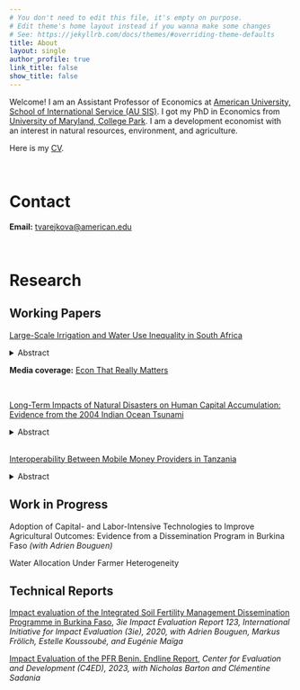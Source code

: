 ```yaml
---
# You don't need to edit this file, it's empty on purpose.
# Edit theme's home layout instead if you wanna make some changes
# See: https://jekyllrb.com/docs/themes/#overriding-theme-defaults
title: About
layout: single
author_profile: true
link_title: false
show_title: false
---
```


Welcome! I am an Assistant Professor of Economics at [American University, School of International Service (AU SIS)](https://www.american.edu/sis/). I got my PhD in Economics from [University of Maryland, College Park](https://econ.umd.edu/). I am a development economist with an interest in natural resources, environment, and agriculture.

Here is my [CV](https://american0-my.sharepoint.com/:b:/g/personal/tvarejkova_american_edu/EZQY0d5aOdxLjfnnIoeHh6EBilr2UkN1s4FOJFWL12HlHA?e=SanGq6).

<br>

# Contact

**Email:** [tvarejkova@american.edu](mailto:tvarejkova@american.edu)

<br>

# Research

## Working Papers

[Large-Scale Irrigation and Water Use Inequality in South Africa](https://drive.google.com/file/d/15Eu8hwhYqfE0ydEFufy9Omx9UE1vQDF-/view)
<details>
  <summary>Abstract</summary>
Large-scale surface irrigation is essential in keeping agriculture viable in regions prone to drought but it has the potential to exacerbate inequality due to the uneven distribution of its benefits and costs. I investigate this issue in the context of South Africa by estimating heterogeneous effects of irrigation canals on crop productivity and agricultural land expansion by type of farmer. To estimate these effects, I use remote sensing measures of crop yields and a novel land cover classification dataset in a spatial regression discontinuity framework with relative elevation to the nearest canal as the running variable. Areas below the canals serve as the treated group, while areas above serve as the control. The findings show that commercial farmers below canals benefit in terms of higher maize and wheat yields and expand their area under production. Census data further reveal that these expanding commercial farms create employment opportunities for the rural poor. In contrast, subsistence farmers below canals experience lower yields relative to those above and do not expand their cultivated area. Despite the unequal distribution of benefits, a cost-benefit analysis demonstrates that large-scale irrigation infrastructure remains a cost-effective investment.
</details>

**Media coverage:** [Econ That Really Matters](https://www.econthatmatters.com/2024/12/a-dam-good-question-do-all-farmers-benefit-equally-from-large-scale-irrigation-in-south-africa/)

<br>

[Long-Term Impacts of Natural Disasters on Human Capital Accumulation: Evidence from the 2004 Indian Ocean Tsunami](https://drive.google.com/file/d/1oE8r57D26pls94dTtGZXrm94Ts9qSGnZ/view)
<details>
  <summary>Abstract</summary>
I examine the long-term impacts of the 2004 Indian Ocean Tsunami on human capital accumulation. Natural disasters have devastating immediate impacts but their long-term consequences remain underexplored. Through the disruption of schools in the affected areas they can negatively affect enrollment and school completion rates. I study the impact of the 2004 Indian Ocean tsunami on human capital accumulation among the affected children and adolescents. Comparing older and younger cohorts within provinces hit by the tsunami and in the rest of the country in a cross-cohort difference-in-differences framework, I find that the tsunami shock increased primary school completion by 1.8 percentage points, while the effect on lower secondary school completion was negative and insignificant and the effect on upper secondary school completion was positive and insignificant. The young adults affected by the tsunami during lower secondary school age or younger were also more likely to perform unpaid family work. A preliminary exploration of mechanisms suggests that the positive effects on human capital accumulation were concentrated among households who did not migrate away from the affected provinces, thus benefiting from relief aid.
</details>
<br>

[Interoperability Between Mobile Money Providers in Tanzania](https://drive.google.com/file/d/1Z0nnF4AEVIZmoX0Clph-pEK5FLoy61wU/view)
<details>
  <summary>Abstract</summary>
This paper examines the impact of interoperability between mobile money providers (MMPs) on mobile money adoption in Tanzania. The introduction of account-to-account (A2A) interoperability, which allows users to transfer funds between accounts across different MMPs, was expected to foster broader adoption by leveraging network externalities and reducing transaction costs. Using data from the Tanzania National Panel Survey (NPS), I develop a differentiated product demand model to estimate the effect of interoperability on mobile money adoption. The model captures how household preferences for interoperability vary by key characteristics such as wealth, education, and urban residence. Results show that households, on average, place a positive value on interoperability, with wealthier, more educated, and urban households exhibiting a stronger preference for interoperable services. This study contributes to the literature on financial inclusion and the importance of regulatory framework in driving mobile money adoption.
</details>

## Work in Progress

Adoption of Capital- and Labor-Intensive Technologies to Improve Agricultural Outcomes: Evidence from a Dissemination Program in Burkina Faso
*(with Adrien Bouguen)*

Water Allocation Under Farmer Heterogeneity

## Technical Reports

[Impact evaluation of the Integrated Soil Fertility Management Dissemination Programme in Burkina Faso](https://drive.google.com/file/d/1ZVn1hJtRPIJdbseSSMaG7ilcfaMwBE9u/view), *3ie Impact Evaluation Report 123, International Initiative for Impact Evaluation (3ie), 2020, with Adrien Bouguen, Markus Frölich, Estelle Koussoubé, and Eugénie Maïga*

[Impact Evaluation of the PFR Benin. Endline Report](https://drive.google.com/file/d/1ZeeC1njjXFMVXMqpzbJDzLAzsSnRh_LV/view), *Center for Evaluation and Development (C4ED), 2023, with Nicholas Barton and Clémentine Sadania*
